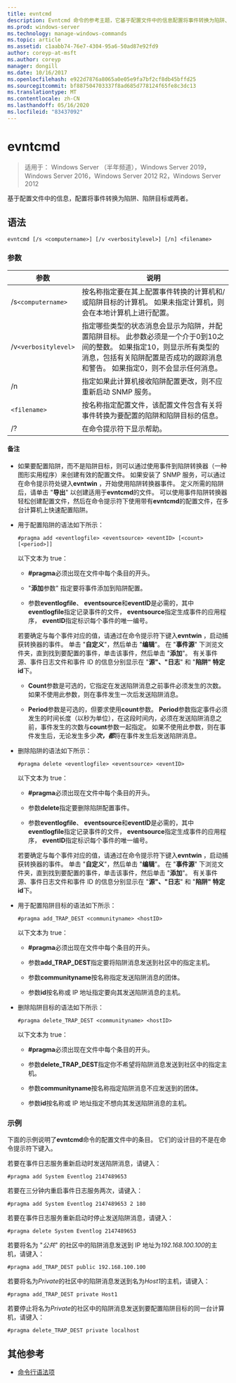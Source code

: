 ```yaml
---
title: evntcmd
description: Evntcmd 命令的参考主题，它基于配置文件中的信息配置将事件转换为陷阱、陷阱目标或两者。
ms.prod: windows-server
ms.technology: manage-windows-commands
ms.topic: article
ms.assetid: c1aabb74-76e7-4304-95a6-50ad87e92fd9
author: coreyp-at-msft
ms.author: coreyp
manager: dongill
ms.date: 10/16/2017
ms.openlocfilehash: e922d7876a8065a0e05e9fa7bf2cf8db45bffd25
ms.sourcegitcommit: bf887504703337f8ad685d778124f65fe8c3dc13
ms.translationtype: MT
ms.contentlocale: zh-CN
ms.lasthandoff: 05/16/2020
ms.locfileid: "83437092"
---
```

# <a name="evntcmd"></a>evntcmd

> 适用于： Windows Server （半年频道），Windows Server 2019，Windows Server 2016，Windows Server 2012 R2，Windows Server 2012

基于配置文件中的信息，配置将事件转换为陷阱、陷阱目标或两者。

## <a name="syntax"></a>语法

```
evntcmd [/s <computername>] [/v <verbositylevel>] [/n] <filename>
```

### <a name="parameters"></a>参数

| 参数 | 说明 |
| --------- | ----------- |
| /s`<computername>` | 按名称指定要在其上配置事件转换的计算机和/或陷阱目标的计算机。 如果未指定计算机，则会在本地计算机上进行配置。 |
| /v`<verbositylevel>` | 指定哪些类型的状态消息会显示为陷阱，并配置陷阱目标。 此参数必须是一个介于0到10之间的整数。 如果指定10，则显示所有类型的消息，包括有关陷阱配置是否成功的跟踪消息和警告。 如果指定0，则不会显示任何消息。 |
| /n | 指定如果此计算机接收陷阱配置更改，则不应重新启动 SNMP 服务。 |
| `<filename>` | 按名称指定配置文件，该配置文件包含有关将事件转换为要配置的陷阱和陷阱目标的信息。 |
| /? | 在命令提示符下显示帮助。 |

#### <a name="remarks"></a>备注

- 如果要配置陷阱，而不是陷阱目标，则可以通过使用事件到陷阱转换器（一种图形实用程序）来创建有效的配置文件。 如果安装了 SNMP 服务，可以通过在命令提示符处键入**evntwin** ，开始使用陷阱转换器事件。 定义所需的陷阱后，请单击 "**导出**" 以创建适用于**evntcmd**的文件。 可以使用事件陷阱转换器轻松创建配置文件，然后在命令提示符下使用带有**evntcmd**的配置文件，在多台计算机上快速配置陷阱。

- 用于配置陷阱的语法如下所示：

  ```
  #pragma add <eventlogfile> <eventsource> <eventID> [<count> [<period>]]
  ```

  以下文本为 true：

    - **#pragma**必须出现在文件中每个条目的开头。

    - "**添加**参数" 指定要将事件添加到陷阱配置。

    - 参数**eventlogfile**、 **eventsource**和**eventID**是必需的，其中**eventlogfile**指定记录事件的文件， **eventsource**指定生成事件的应用程序， **eventID**指定标识每个事件的唯一编号。

    若要确定与每个事件对应的值，请通过在命令提示符下键入**evntwin** ，启动捕获转换器的事件。 单击 "**自定义**"，然后单击 "**编辑**"。 在 "**事件源**" 下浏览文件夹，直到找到要配置的事件，单击该事件，然后单击 "**添加**"。 有关事件源、事件日志文件和事件 ID 的信息分别显示在 "**源"、"日志**" 和 "**陷阱" 特定 id**下。

    - **Count**参数是可选的，它指定在发送陷阱消息之前事件必须发生的次数。 如果不使用此参数，则在事件发生一次后发送陷阱消息。

    - **Period**参数是可选的，但要求使用**count**参数。 **Period**参数指定事件必须发生的时间长度（以秒为单位），在这段时间内，必须在发送陷阱消息之前，事件发生的次数与**count**参数一起指定。 如果不使用此参数，则在事件发生后，无论发生多少***次，都***将在事件发生后发送陷阱消息。

- 删除陷阱的语法如下所示：

  ```
  #pragma delete <eventlogfile> <eventsource> <eventID>
  ```

  以下文本为 true：

    - **#pragma**必须出现在文件中每个条目的开头。

    - 参数**delete**指定要删除陷阱配置事件。

    - 参数**eventlogfile**、 **eventsource**和**eventID**是必需的，其中**eventlogfile**指定记录事件的文件， **eventsource**指定生成事件的应用程序， **eventID**指定标识每个事件的唯一编号。

    若要确定与每个事件对应的值，请通过在命令提示符下键入**evntwin** ，启动捕获转换器的事件。 单击 "**自定义**"，然后单击 "**编辑**"。 在 "**事件源**" 下浏览文件夹，直到找到要配置的事件，单击该事件，然后单击 "**添加**"。 有关事件源、事件日志文件和事件 ID 的信息分别显示在 "**源"、"日志**" 和 "**陷阱" 特定 id**下。

- 用于配置陷阱目标的语法如下所示：

  ```
  #pragma add_TRAP_DEST <communityname> <hostID>
  ```

  以下文本为 true：

    - **#pragma**必须出现在文件中每个条目的开头。

    - 参数**add_TRAP_DEST**指定要将陷阱消息发送到社区中的指定主机。

    - 参数**communityname**按名称指定发送陷阱消息的团体。

    - 参数**id**按名称或 IP 地址指定要向其发送陷阱消息的主机。

- 删除陷阱目标的语法如下所示：

  ```
  #pragma delete_TRAP_DEST <communityname> <hostID>
  ```

  以下文本为 true：

    - **#pragma**必须出现在文件中每个条目的开头。

    - 参数**delete_TRAP_DEST**指定你不希望将陷阱消息发送到社区中的指定主机。

    - 参数**communityname**按名称指定陷阱消息不应发送到的团体。

    - 参数**id**按名称或 IP 地址指定不想向其发送陷阱消息的主机。

### <a name="examples"></a>示例

下面的示例说明了**evntcmd**命令的配置文件中的条目。 它们的设计目的不是在命令提示符下键入。

若要在事件日志服务重新启动时发送陷阱消息，请键入：

```
#pragma add System Eventlog 2147489653
```

若要在三分钟内重启事件日志服务两次，请键入：

```
#pragma add System Eventlog 2147489653 2 180
```

若要在事件日志服务重新启动时停止发送陷阱消息，请键入：

```
#pragma delete System Eventlog 2147489653
```

若要将名为 "*公共*" 的社区中的陷阱消息发送到 IP 地址为*192.168.100.100*的主机，请键入：

```
#pragma add_TRAP_DEST public 192.168.100.100
```

若要将名为*Private*的社区中的陷阱消息发送到名为*Host1*的主机，请键入：

```
#pragma add_TRAP_DEST private Host1
```

若要停止将名为*Private*的社区中的陷阱消息发送到要配置陷阱目标的同一台计算机，请键入：

```
#pragma delete_TRAP_DEST private localhost
```

## <a name="additional-references"></a>其他参考

- [命令行语法项](command-line-syntax-key.md)
